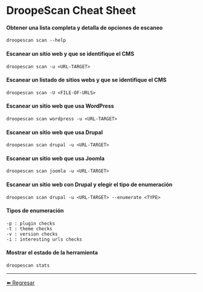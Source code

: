 # DroopeScan Cheat Sheet

#### Obtener una lista completa y detalla de opciones de escaneo
```
droopescan scan --help
```

#### Escanear un sitio web y que se identifique el CMS
```
droopescan scan -u <URL-TARGET>
```

#### Escanear un listado de sitios webs y que se identifique el CMS
```
droopescan scan -U <FILE-OF-URLS>
```

#### Escanear un sitio web que usa WordPress
```
droopescan scan wordpress -u <URL-TARGET>
```

#### Escanear un sitio web que usa Drupal
```
droopescan scan drupal -u <URL-TARGET>
```

#### Escanear un sitio web que usa Joomla
```
droopescan scan joomla -u <URL-TARGET>
```

#### Escanear un sitio web con Drupal y elegir el tipo de enumeración
```
droopescan scan drupal -u <URL-TARGET> --enumerate <TYPE>
```

#### Tipos de enumeración
```
-p : plugin checks
-t : theme checks
-v : version checks
-i : interesting urls checks
```

#### Mostrar el estado de la herramienta
```
droopescan stats
```

---

[:arrow_left: Regresar](https://github.com/m4lal0/cheatsheets)